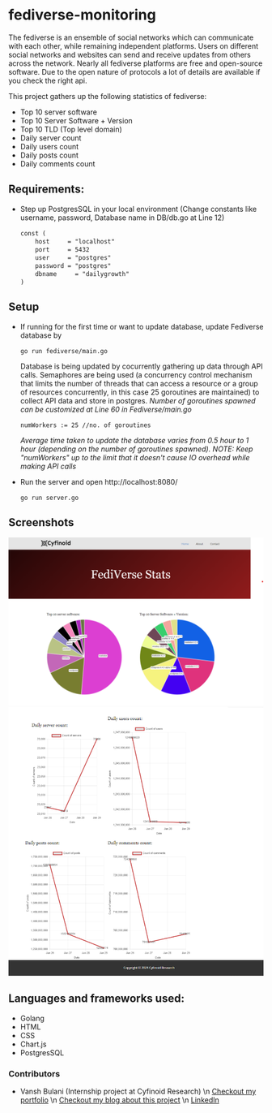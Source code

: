 # fediverse-monitoring

The fediverse is an ensemble of social networks which can communicate with each other, while remaining independent platforms. Users on different social networks and websites can send and receive updates from others across the network. Nearly all fediverse platforms are free and open-source software.
Due to the open nature of protocols a lot of details are available if you check the right api.

This project gathers up the following statistics of fediverse:

- Top 10 server software
- Top 10 Server Software + Version
- Top 10 TLD (Top level domain)
- Daily server count
- Daily users count
- Daily posts count
- Daily comments count

## Requirements:
- Step up PostgresSQL in your local environment (Change constants like username, password, Database name in DB/db.go at Line 12)
  ```
  const (
	  host     = "localhost"
	  port     = 5432
	  user     = "postgres"
	  password = "postgres"
	  dbname	 = "dailygrowth"
  )
  ``` 


## Setup 
- If running for the first time or want to update database, update Fediverse database by
  ```
  go run fediverse/main.go
  ```
  Database is being updated by cocurrently gathering up data through API calls. Semaphores are being used (a concurrency control mechanism that limits the number of threads that can 
  access a resource or a group of resources concurrently, in this case 25 goroutines are maintained) to collect API data and store in postgres.
  *Number of goroutines spawned can be customized at Line 60 in Fediverse/main.go*
  ```
  numWorkers := 25 //no. of goroutines
  ```
  *Average time taken to update the database varies from 0.5 hour to 1 hour (depending on the number of goroutines spawned). NOTE: Keep "numWorkers" up to the limit that it doesn't cause IO overhead while making API calls*
  
- Run the server and open http://localhost:8080/
  ```
  go run server.go
  ```

## Screenshots
![fedi_stats](/ss/1.png?raw=true "fedi_stats 1")
![fedi_stats](/ss/2.png?raw=true "fedi_stats 2")

## Languages and frameworks used:
- Golang
- HTML
- CSS
- Chart.js
- PostgresSQL

### Contributors

- Vansh Bulani (Internship project at Cyfinoid Research) \n
  [Checkout my portfolio](https://www.vanshbulani.info) \n
  [Checkout my blog about this project](https://www.vanshbulani.info/blogs) \n
  [LinkedIn](https://www.linkedin.com/in/vanshbulani/)
